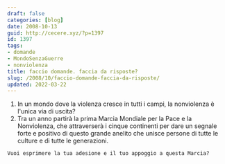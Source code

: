 ```yaml
---
draft: false
categories: [blog]
date: 2008-10-13
guid: http://cecere.xyz/?p=1397
id: 1397
tags:
- domande
- MondoSenzaGuerre
- nonviolenza
title: faccio domande. faccia da risposte?
slug: /2008/10/faccio-domande-faccia-da-risposte/
updated: 2022-03-22
---
```


1. In un mondo dove la violenza cresce in tutti i campi, la nonviolenza è l'unica via di uscita?
  2. Tra un anno partirà la prima Marcia Mondiale per la Pace e la Nonviolenza, che attraverserà i cinque continenti per dare un segnale forte e positivo di questo grande anelito che unisce persone di tutte le culture e di tutte le generazioni.
  
    Vuoi esprimere la tua adesione e il tuo appoggio a questa Marcia?